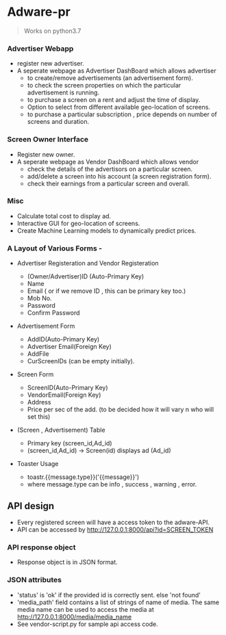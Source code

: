 # Adware-pr
> Works on python3.7

### Advertiser Webapp

- register new advertiser.
- A seperate webpage as Advertiser DashBoard which allows advertiser
	- to create/remove advertisements (an advertisement form).
	- to check the screen properties on which the particular advertisement is running.
	- to purchase a screen on a rent and adjust the time of display.
	- Option to select from different available geo-location of screens.
	- to purchase a particular subscription , price depends on number of screens and duration.


### Screen Owner Interface

- Register new owner.
- A seperate webpage as Vendor DashBoard which allows vendor
	- check the details of the advertisors on a particular screen.
	- add/delete a screen into his account (a screen registration form).
	- check their earnings from a particular screen and overall.

### Misc

- Calculate total cost to display ad.
- Interactive GUI for geo-location of screens.
- Create Machine Learning models to dynamically predict prices.

### A Layout of Various Forms - 
- Advertiser Registeration and Vendor Registeration
	- (Owner/Advertiser)ID (Auto-Primary Key)
	- Name
	- Email ( or if we remove ID , this can be primary key too.)
	- Mob No.
	- Password
	- Confirm Password

- Advertisement Form
	- AddID(Auto-Primary Key)
	- Advertiser Email(Foreign Key)
	- AddFile
	- CurScreenIDs (can be empty initially).

- Screen Form
	- ScreenID(Auto-Primary Key)
	- VendorEmail(Foreign Key)
	- Address 
	- Price per sec of the add. (to be decided how it will vary n who will set this)
- (Screen , Advertisement)  Table
    - Primary key (screen_id,Ad_id)
    - (screen_id,Ad_id) -> Screen(id) displays ad (Ad_id)

- Toaster Usage
  - toastr.{{message.type}}('{{message}}')
  - where message.type can be info , success , warning , error. 
## API design

- Every registered screen will have a access token to the adware-API.
- API can be accessed by http://127.0.0.1:8000/api?id=SCREEN_TOKEN

### API response object

- Response object is in JSON format.
### JSON attributes
- 'status' is 'ok' if the provided id is correctly sent. else 'not found'
- 'media_path' field contains a list of strings of name of media. The same media name can be used to access the media at http://127.0.0.1:8000/media/media_name
- See vendor-script.py for sample api access code. 
